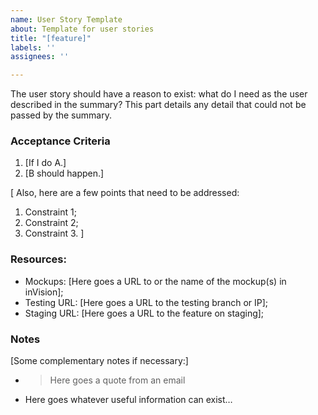 ```yaml
---
name: User Story Template
about: Template for user stories
title: "[feature]"
labels: ''
assignees: ''

---
```


The user story should have a reason to exist: what do I need as the user described in the summary?
This part details any detail that could not be passed by the summary. 

### Acceptance Criteria

1. [If I do A.]
1. [B should happen.]

[
Also, here are a few points that need to be addressed:

1. Constraint 1;
1. Constraint 2;
1. Constraint 3.
]


### Resources:

* Mockups: [Here goes a URL to or the name of the mockup(s) in inVision];
* Testing URL: [Here goes a URL to the testing branch or IP];
* Staging URL: [Here goes a URL to the feature on staging];


### Notes

[Some complementary notes if necessary:]

* > Here goes a quote from an email
* Here goes whatever useful information can exist…
